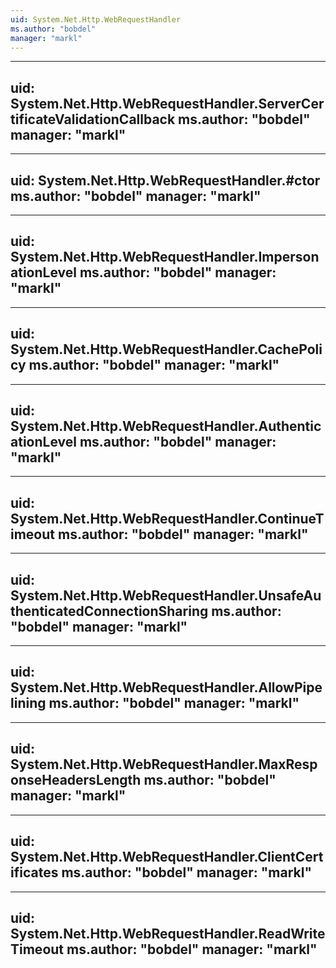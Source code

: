 ```yaml
---
uid: System.Net.Http.WebRequestHandler
ms.author: "bobdel"
manager: "markl"
---
```


---
uid: System.Net.Http.WebRequestHandler.ServerCertificateValidationCallback
ms.author: "bobdel"
manager: "markl"
---

---
uid: System.Net.Http.WebRequestHandler.#ctor
ms.author: "bobdel"
manager: "markl"
---

---
uid: System.Net.Http.WebRequestHandler.ImpersonationLevel
ms.author: "bobdel"
manager: "markl"
---

---
uid: System.Net.Http.WebRequestHandler.CachePolicy
ms.author: "bobdel"
manager: "markl"
---

---
uid: System.Net.Http.WebRequestHandler.AuthenticationLevel
ms.author: "bobdel"
manager: "markl"
---

---
uid: System.Net.Http.WebRequestHandler.ContinueTimeout
ms.author: "bobdel"
manager: "markl"
---

---
uid: System.Net.Http.WebRequestHandler.UnsafeAuthenticatedConnectionSharing
ms.author: "bobdel"
manager: "markl"
---

---
uid: System.Net.Http.WebRequestHandler.AllowPipelining
ms.author: "bobdel"
manager: "markl"
---

---
uid: System.Net.Http.WebRequestHandler.MaxResponseHeadersLength
ms.author: "bobdel"
manager: "markl"
---

---
uid: System.Net.Http.WebRequestHandler.ClientCertificates
ms.author: "bobdel"
manager: "markl"
---

---
uid: System.Net.Http.WebRequestHandler.ReadWriteTimeout
ms.author: "bobdel"
manager: "markl"
---
